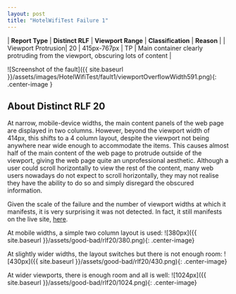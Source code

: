 ```yaml
---
layout: post
title: "HotelWifiTest Failure 1"
---
```

| **Report Type** | **Distinct RLF** | **Viewport Range** | **Classification** | **Reason** |
| Viewport Protrusion| 20 | 415px-767px | TP | Main container clearly protruding from the viewport, obscuring lots of content | 

![Screenshot of the fault]({{ site.baseurl }}/assets/images/HotelWifiTest/fault1/viewportOverflowWidth591.png){: .center-image }

## About Distinct RLF 20

At narrow, mobile-device widths, the main content panels of the web page are displayed in two columns. However, beyond the viewport width of 414px, this shifts to a 4 column layout, despite the viewport not being anywhere near wide enough to accommodate the items. This causes almost half of the main content of the web page to protrude outside of the viewport, giving the web page quite an unprofessional aesthetic. Although a user could scroll horizontally to view the rest of the content, many web users nowadays do not expect to scroll horizontally, they may not realise they have the ability to do so and simply disregard the obscured information.

Given the scale of the failure and the number of viewport widths at which it manifests, it is very surprising it was not detected. In fact, it still manifests on the live site, [here](https://www.hotelwifitest.com/).

At mobile widths, a simple two column layout is used:
![380px]({{ site.baseurl }}/assets/good-bad/rlf20/380.png){: .center-image}

At slightly wider widths, the layout switches but there is not enough room:
![430px]({{ site.baseurl }}/assets/good-bad/rlf20/430.png){: .center-image}

At wider viewports, there is enough room and all is well:
![1024px]({{ site.baseurl }}/assets/good-bad/rlf20/1024.png){: .center-image}
